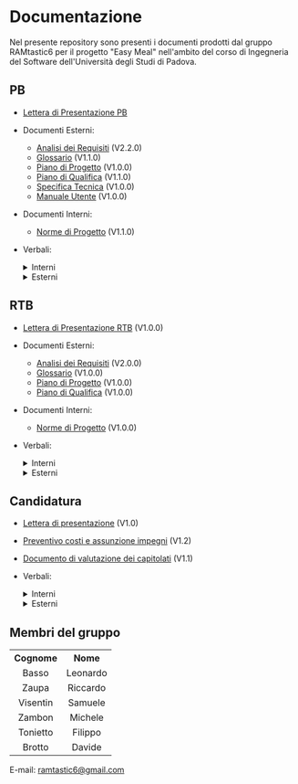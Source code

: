 # Documentazione

Nel presente repository sono presenti i documenti prodotti dal gruppo RAMtastic6 per il progetto "Easy Meal" nell'ambito del corso di Ingegneria del Software dell'Università degli Studi di Padova.

## PB

- [Lettera di Presentazione PB](documenti/3-PB/Lettera_di_Presentazione_PB.pdf) <br>
- Documenti Esterni:
  - [Analisi dei Requisiti](documenti/3-PB/Analisi_dei_Requisiti_v2.2.0.pdf) (V2.2.0) <br>
  - [Glossario](documenti/3-PB/Glossario_v1.1.0.pdf) (V1.1.0) <br>
  - [Piano di Progetto](documenti/3-PB/Piano_di_Progetto_v1.0.0.pdf) (V1.0.0) <br>
  - [Piano di Qualifica](documenti/3-PB/Piano_di_Qualifica_v1.1.0.pdf) (V1.1.0) <br>
  - [Specifica Tecnica](documenti/3-PB/Specifica_Tecnica_v1.0.0.pdf) (V1.0.0) <br>
  - [Manuale Utente](documenti/3-PB/Manuale_Utente_v1.0.0.pdf) (V1.0.0) <br>
- Documenti Interni:
  - [Norme di Progetto](documenti/3-PB/Norme_di_Progetto_v1.1.0.pdf) (V1.1.0) <br>
- Verbali:
  <details>
  <summary>Interni</summary>

  - [Verbale 2024/05/14](documenti/3-PB/verbali/verbali_interni/verbale_2024_05_14.pdf)
  - [Verbale 2024/05/11](documenti/3-PB/verbali/verbali_interni/verbale_2024_05_11.pdf)
  - [Verbale 2024/05/10](documenti/3-PB/verbali/verbali_interni/verbale_2024_05_10.pdf)

  </details>
  <details>
    <summary>Esterni</summary>

    - [Verbale 2024/05/16](documenti/3-PB/verbali/verbali_esterni/verbale_2024_05_16.pdf)
    - [Verbale 2024/05/10](documenti/3-PB/verbali/verbali_esterni/verbale_2024_05_10.pdf)
    - [Verbale 2024/05/03](documenti/3-PB/verbali/verbali_esterni/verbale_2024_05_03.pdf)
  
  </details>

## RTB

  - [Lettera di Presentazione RTB](documenti/2-RTB/Lettera_di_Presentazione_RTB_v1.0.0.pdf) (V1.0.0) <br>
- Documenti Esterni:
  - [Analisi dei Requisiti](documenti/2-RTB/Analisi_dei_Requisiti_v2.0.0.pdf) (V2.0.0) <br>
  - [Glossario](documenti/2-RTB/Glossario_v1.0.0.pdf) (V1.0.0) <br>
  - [Piano di Progetto](documenti/2-RTB/Piano_di_Progetto_v1.0.0.pdf) (V1.0.0) <br>
  - [Piano di Qualifica](documenti/2-RTB/Piano_di_Qualifica_v1.0.0.pdf) (V1.0.0) <br>
- Documenti Interni:
  - [Norme di Progetto](documenti/2-RTB/Norme_di_Progetto_v1.0.0.pdf) (V1.0.0) <br>
- Verbali:
  <details>
  <summary>Interni</summary>

    - [Verbale 2024/04/29](documenti/2-RTB/verbali/verbali_interni/verbale_2024_04_29.pdf)
    - [Verbale 2024/04/23](documenti/2-RTB/verbali/verbali_interni/verbale_2024_04_23.pdf)
    - [Verbale 2024/04/16](documenti/2-RTB/verbali/verbali_interni/verbale_2024_04_16.pdf)
    - [Verbale 2024/04/10](documenti/2-RTB/verbali/verbali_interni/verbale_2024_04_10.pdf)
    - [Verbale 2024/04/04](documenti/2-RTB/verbali/verbali_interni/verbale_2024_04_04.pdf)
    - [Verbale 2024/03/25](documenti/2-RTB/verbali/verbali_interni/verbale_2024_03_25.pdf)
    - [Verbale 2024/03/13](documenti/2-RTB/verbali/verbali_interni/verbale_2024_03_13.pdf)
    - [Verbale 2024/03/07](documenti/2-RTB/verbali/verbali_interni/verbale_2024_03_07.pdf)
    - [Verbale 2024/02/16](documenti/2-RTB/verbali/verbali_interni/verbale_2024_02_16.pdf)
    - [Verbale 2024/01/11](documenti/2-RTB/verbali/verbali_interni/verbale_2024_01_11.pdf)
    - [Verbale 2024/01/08](documenti/2-RTB/verbali/verbali_interni/verbale_2024_01_08.pdf)
    - [Verbale 2023/12/27](documenti/2-RTB/verbali/verbali_interni/verbale_2023_12_27.pdf)
    - [Verbale 2023/12/23](documenti/2-RTB/verbali/verbali_interni/verbale_2023_12_23.pdf)
    - [Verbale 2023/12/18](documenti/2-RTB/verbali/verbali_interni/verbale_2023_12_18.pdf)
    - [Verbale 2023/12/13](documenti/2-RTB/verbali/verbali_interni/verbale_2023_12_13.pdf)
    - [Verbale 2023/12/04](documenti/2-RTB/verbali/verbali_interni/verbale_2023_12_04.pdf)
    - [Verbale 2023/12/01](documenti/2-RTB/verbali/verbali_interni/verbale_2023_12_01.pdf)
    - [Verbale 2023/11/27](documenti/2-RTB/verbali/verbali_interni/verbale_2023_11_27.pdf)
    - [Verbale 2023/11/18](documenti/2-RTB/verbali/verbali_interni/verbale_2023_11_18.pdf)
    - [Verbale 2023/11/14](documenti/2-RTB/verbali/verbali_interni/verbale_2023_11_14.pdf)
    - [Verbale 2023/11/13](documenti/2-RTB/verbali/verbali_interni/verbale_2023_11_13.pdf)
    - [Verbale 2023/11/12](documenti/2-RTB/verbali/verbali_interni/verbale_2023_11_12.pdf)

  </details>
  <details>
    <summary>Esterni</summary>

    - [Verbale 2024/04/10](documenti/2-RTB/verbali/verbali_esterni/verbale_2024_04_10.pdf)
    - [Verbale 2024/03/21](documenti/2-RTB/verbali/verbali_esterni/verbale_2024_03_21.pdf)
    - [Verbale 2024/02/28](documenti/2-RTB/verbali/verbali_esterni/verbale_2024_02_28.pdf)
    - [Verbale 2024/01/19](documenti/2-RTB/verbali/verbali_esterni/verbale_2024_01_19.pdf)
    - [Verbale 2023/12/27](documenti/2-RTB/verbali/verbali_esterni/verbale_2023_12_27.pdf)
    - [Verbale 2023/12/06](documenti/2-RTB/verbali/verbali_esterni/verbale_2023_12_06.pdf)
    - [Verbale 2023/11/24](documenti/2-RTB/verbali/verbali_esterni/verbale_2023_11_24.pdf)
  
  </details>

## Candidatura

- [Lettera di presentazione](documenti/1-CANDIDATURA/Lettera_di_presentazione_v1.0.pdf) (V1.0)  
- [Preventivo costi e assunzione impegni](documenti/1-CANDIDATURA/Preventivo_costi_e_assunzione%20impegni_v1.2.pdf) (V1.2)
- [Documento di valutazione dei capitolati](documenti/1-CANDIDATURA/Valutazione_dei_capitolati_v1.1.pdf) (V1.1)
- Verbali:
   <details>
  <summary>Interni</summary>

    - [Verbale 2023/11/07](documenti/1-CANDIDATURA/verbali/verbali_interni/verbale_2023_11_07.pdf)
    - [Verbale 2023/11/06](documenti/1-CANDIDATURA/verbali/verbali_interni/verbale_2023_11_06.pdf)
    - [Verbale 2023/10/30](documenti/1-CANDIDATURA/verbali/verbali_interni/verbale_2023_10_30.pdf)
    - [Verbale 2023/10/29](documenti/1-CANDIDATURA/verbali/verbali_interni/verbale_2023_10_29.pdf)
    - [Verbale 2023/10/27](documenti/1-CANDIDATURA/verbali/verbali_interni/verbale_2023_10_27.pdf)
    - [Verbale 2023/10/26](documenti/1-CANDIDATURA/verbali/verbali_interni/verbale_2023_10_26.pdf)

  </details>
  <details>
    <summary>Esterni</summary>

    - [Verbale 2023/10/27](documenti/1-CANDIDATURA/verbali/verbali_esterni/verbale_2023_10_27.pdf)
  
  </details>



## Membri del gruppo

<table style="width:100%; text-align:center; align:center">
  <tr>
    <th>Cognome</th>
    <th>Nome</th>
  </tr>
  <tr>
    <td>Basso </td>
    <td>Leonardo</td>
  </tr>
  <tr>
    <td>Zaupa</td>
    <td>Riccardo</td>
  </tr>
  <tr>
    <td>Visentin</td>
    <td>Samuele</td>
  </tr>
  <tr>
    <td>Zambon</td>
    <td>Michele</td>
  <tr>
    <td>Tonietto</td>
    <td>Filippo</td>
  </tr>
  <tr>
    <td>Brotto</td>
    <td>Davide</td>
  </tr>
</table>

E-mail: ramtastic6@gmail.com
